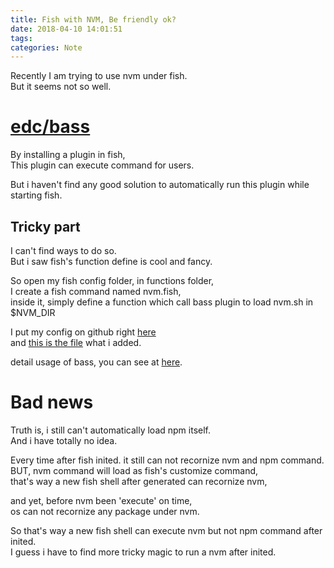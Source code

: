 ```yaml
---
title: Fish with NVM, Be friendly ok?
date: 2018-04-10 14:01:51
tags:
categories: Note
---
```

  
Recently I am trying to use nvm under fish.  
But it seems not so well.  
  
# [edc/bass](https://github.com/edc/bass)  
By installing a plugin in fish,  
This plugin can execute command for users.  
  
But i haven't find any good solution to automatically run this plugin while starting fish.  
  
## Tricky part  
I can't find ways to do so.  
But i saw fish's function define is cool and fancy.  
  
So open my fish config folder, in functions folder,  
I create a fish command named nvm.fish,  
inside it, simply define a function which call bass plugin to load nvm.sh in $NVM_DIR  
  
I put my config on github right [here](https://github.com/jackey8616/config)  
and [this is the file](https://github.com/jackey8616/config/blob/master/.config/fish/functions/nvm.fish) what i added.  
  
detail usage of bass, you can see at [here](https://github.com/edc/bass/blob/master/README.md#nvm).  
  
# Bad news  
Truth is, i still can't automatically load npm itself.  
And i have totally no idea.  
  
Every time after fish inited. it still can not recornize nvm and npm command.  
BUT, nvm command will load as fish's customize command,  
that's way a new fish shell after generated can recornize nvm,  
  
and yet, before nvm been 'execute' on time,  
os can not recornize any package under nvm.  
  
So that's way a new fish shell can execute nvm but not npm command after inited.  
I guess i have to find more tricky magic to run a nvm after inited.  

